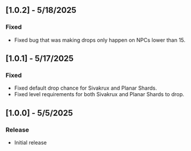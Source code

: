## [1.0.2] - 5/18/2025
### Fixed
- Fixed bug that was making drops only happen on NPCs lower than 15.

## [1.0.1] - 5/17/2025
### Fixed
- Fixed default drop chance for Sivakrux and Planar Shards. 
- Fixed level requirements for both Sivakrux and Planar Shards to drop.

## [1.0.0] - 5/5/2025
### Release
- Initial release
